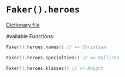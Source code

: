 # `Faker().heroes`

[Dictionary file](../core/src/main/resources/locales/en/heroes.yml)

Available Functions:  
```kotlin
Faker().heroes.names() // => Christian

Faker().heroes.specialties() // => Ballista

Faker().heroes.klasses() // => Knight
```
